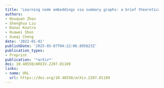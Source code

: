 ```yaml
---
title: 'Learning node embeddings via summary graphs: a brief theoretical analysis'
authors:
- Houquan Zhou
- Shenghua Liu
- Danai Koutra
- Huawei Shen
- Xueqi Cheng
date: '2022-01-01'
publishDate: '2025-05-07T04:22:06.895623Z'
publication_types:
- Preprint
publication: '*arXiv*'
doi: 10.48550/ARXIV.2207.01189
links:
- name: URL
  url: https://doi.org/10.48550/arXiv.2207.01189
---
```

